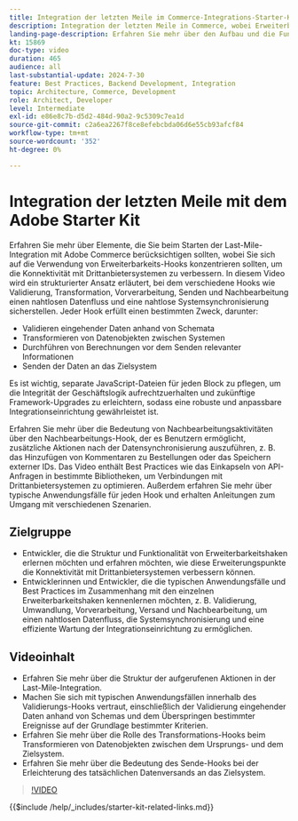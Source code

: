 ```yaml
---
title: Integration der letzten Meile im Commerce-Integrations-Starter-Kit.
description: Integration der letzten Meile in Commerce, wobei Erweiterbarkeitshaken wie Validierung, Umwandlung, Vorverarbeitung, Senden und Nachbearbeitung hervorgehoben werden​
landing-page-description: Erfahren Sie mehr über den Aufbau und die Funktionen von Erweiterbarkeitshaken bei der Integration der letzten Meile für Commerce-Systeme.
kt: 15869
doc-type: video
duration: 465
audience: all
last-substantial-update: 2024-7-30
feature: Best Practices, Backend Development, Integration
topic: Architecture, Commerce, Development
role: Architect, Developer
level: Intermediate
exl-id: e86e8c7b-d5d2-484d-90a2-9c5309c7ea1d
source-git-commit: c2a6ea2267f8ce8efebcbda06d6e55cb93afcf84
workflow-type: tm+mt
source-wordcount: '352'
ht-degree: 0%

---
```


# Integration der letzten Meile mit dem Adobe Starter Kit

Erfahren Sie mehr über Elemente, die Sie beim Starten der Last-Mile-Integration mit Adobe Commerce berücksichtigen sollten, wobei Sie sich auf die Verwendung von Erweiterbarkeits-Hooks konzentrieren sollten, um die Konnektivität mit Drittanbietersystemen zu verbessern. In diesem Video wird ein strukturierter Ansatz erläutert, bei dem verschiedene Hooks wie Validierung, Transformation, Vorverarbeitung, Senden und Nachbearbeitung einen nahtlosen Datenfluss und eine nahtlose Systemsynchronisierung sicherstellen. Jeder Hook erfüllt einen bestimmten Zweck, darunter:

* Validieren eingehender Daten anhand von Schemata
* Transformieren von Datenobjekten zwischen Systemen
* Durchführen von Berechnungen vor dem Senden relevanter Informationen
* Senden der Daten an das Zielsystem

Es ist wichtig, separate JavaScript-Dateien für jeden Block zu pflegen, um die Integrität der Geschäftslogik aufrechtzuerhalten und zukünftige Framework-Upgrades zu erleichtern, sodass eine robuste und anpassbare Integrationseinrichtung gewährleistet ist.

Erfahren Sie mehr über die Bedeutung von Nachbearbeitungsaktivitäten über den Nachbearbeitungs-Hook, der es Benutzern ermöglicht, zusätzliche Aktionen nach der Datensynchronisierung auszuführen, z. B. das Hinzufügen von Kommentaren zu Bestellungen oder das Speichern externer IDs. Das Video enthält Best Practices wie das Einkapseln von API-Anfragen in bestimmte Bibliotheken, um Verbindungen mit Drittanbietersystemen zu optimieren. Außerdem erfahren Sie mehr über typische Anwendungsfälle für jeden Hook und erhalten Anleitungen zum Umgang mit verschiedenen Szenarien.

## Zielgruppe

* Entwickler, die die Struktur und Funktionalität von Erweiterbarkeitshaken erlernen möchten und erfahren möchten, wie diese Erweiterungspunkte die Konnektivität mit Drittanbietersystemen verbessern können.
* Entwicklerinnen und Entwickler, die die typischen Anwendungsfälle und Best Practices im Zusammenhang mit den einzelnen Erweiterbarkeitshaken kennenlernen möchten, z. B. Validierung, Umwandlung, Vorverarbeitung, Versand und Nachbearbeitung, um einen nahtlosen Datenfluss, die Systemsynchronisierung und eine effiziente Wartung der Integrationseinrichtung zu ermöglichen. &#x200B;

## Videoinhalt

* Erfahren Sie mehr über die Struktur der aufgerufenen Aktionen in der Last-Mile-Integration.
* Machen Sie sich mit typischen Anwendungsfällen innerhalb des Validierungs-Hooks vertraut, einschließlich der Validierung eingehender Daten anhand von Schemas und dem Überspringen bestimmter Ereignisse auf der Grundlage bestimmter Kriterien. &#x200B;
* Erfahren Sie mehr über die Rolle des Transformations-Hooks beim Transformieren von Datenobjekten zwischen dem Ursprungs- und dem Zielsystem.
* Erfahren Sie mehr über die Bedeutung des Sende-Hooks bei der Erleichterung des tatsächlichen Datenversands an das Zielsystem.

>[!VIDEO](https://video.tv.adobe.com/v/3431692?learn=on)

{{$include /help/_includes/starter-kit-related-links.md}}
